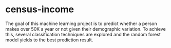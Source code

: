 # census-income
The goal of this machine learning project is to predict whether a person makes over 50K a year or not given their demographic variation. To achieve this, several classification techniques are explored and the random forest model yields to the best prediction result.
